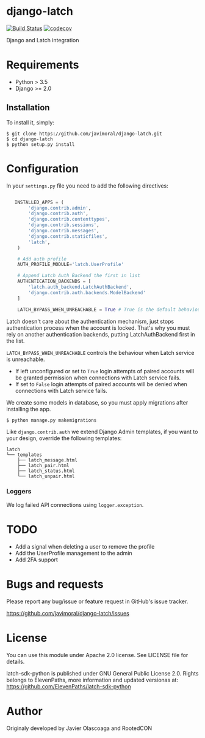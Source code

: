 # django-latch

[![Build Status](https://travis-ci.com/javimoral/django-latch.svg?branch=master)](https://travis-ci.com/javimoral/django-latch)
[![codecov](https://codecov.io/gh/javimoral/django-latch/branch/master/graph/badge.svg)](https://codecov.io/gh/javimoral/django-latch)

Django and Latch integration

# Requirements

- Python > 3.5
- Django >= 2.0

## Installation

To install it, simply:

    $ git clone https://github.com/javimoral/django-latch.git
    $ cd django-latch
    $ python setup.py install

# Configuration

In your `settings.py` file you need to add the following directives:

```python

   INSTALLED_APPS = (
        'django.contrib.admin',
        'django.contrib.auth',
        'django.contrib.contenttypes',
        'django.contrib.sessions',
        'django.contrib.messages',
        'django.contrib.staticfiles',
        'latch',
    )

    # Add auth profile
    AUTH_PROFILE_MODULE='latch.UserProfile'

    # Append Latch Auth Backend the first in list
    AUTHENTICATION_BACKENDS = [
        'latch.auth_backend.LatchAuthBackend',
        'django.contrib.auth.backends.ModelBackend'
    ]

    LATCH_BYPASS_WHEN_UNREACHABLE = True # True is the default behaviour. Configure as you need.
```

Latch doesn't care about the authentication mechanism, just stops authentication process when the account is locked. That's why you must rely on another authentication backends, putting LatchAuthBackend first in the list.

`LATCH_BYPASS_WHEN_UNREACHABLE` controls the behaviour when Latch service is unreachable.

- If left unconfigured or set to `True` login attempts of paired accounts will be granted permission when connections with Latch service fails.
- If set to `False` login attempts of paired accounts will be denied when connections with Latch service fails.

We create some models in database, so you must apply migrations after installing the app.

    $ python manage.py makemigrations

Like `django.contrib.auth` we extend Django Admin templates, if you want to your design, override the following templates:

    latch
    └── templates
        ├── latch_message.html
        ├── latch_pair.html
        ├── latch_status.html
        └── latch_unpair.html

### Loggers
We log failed API connections using `logger.exception`.

# TODO

- Add a signal when deleting a user to remove the profile
- Add the UserProfile management to the admin
- Add 2FA support

# Bugs and requests

Please report any bug/issue or feature request in GitHub's issue tracker.

https://github.com/javimoral/django-latch/issues

# License

You can use this module under Apache 2.0 license. See LICENSE file for details.

latch-sdk-python is published under GNU General Public License 2.0. Rights belongs to ElevenPaths, more information and updated versionas at:
https://github.com/ElevenPaths/latch-sdk-python

# Author

Originaly developed by Javier Olascoaga and RootedCON

